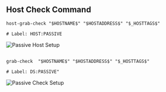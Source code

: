 ## Host Check Command

```
host-grab-check "$HOSTNAME$" "$HOSTADDRESS$" "$_HOSTTAGS$"

# Label: HOST:PASSIVE
```

![Passive Host Setup](host-passive.png)


##

```
grab-check  "$HOSTNAME$" "$HOSTADDRESS$" "$_HOSTTAGS$"

# Label: DS:PASSIVE"
```

![Passive Check Setup](check-passive.png)
